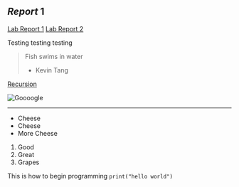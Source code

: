 ## *Report* **1**
[Lab Report 1](lab-report-1-week-2.html)
[Lab Report 2](lab-report-2.html)


Testing testing testing
> Fish swims in water
> - Kevin Tang

[Recursion](https://qiwenkevin.github.io/cse15l-lab-reports/index.html)

![Goooogle](https://images.immediate.co.uk/production/volatile/sites/4/2009/07/GettyImages-931270318-43ab672.jpg)

---

- Cheese
- Cheese
- More Cheese

1. Good
2. Great
3. Grapes

This is how to begin programming `print("hello world")`
